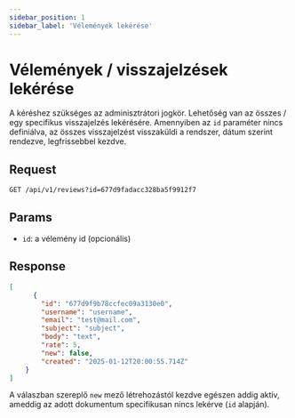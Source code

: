 ```yaml
---
sidebar_position: 1
sidebar_label: 'Vélemények lekérése'
---
```


# Vélemények / visszajelzések lekérése

A kéréshez szükséges az adminisztrátori jogkör. Lehetőség van az összes / egy specifikus visszajelzés lekérésére. Amennyiben az `id` paraméter nincs definiálva, az összes visszajelzést visszaküldi a rendszer, dátum szerint rendezve, legfrissebbel kezdve.

## Request
`GET /api/v1/reviews?id=677d9fadacc328ba5f9912f7`

## Params
- `id`: a vélemény id (opcionális)

## Response
```json
[
      {
        "id": "677d9f9b78ccfec09a3130e0",
        "username": "username",
        "email": "test@mail.com",
        "subject": "subject",
        "body": "text",
        "rate": 5,
        "new": false,
        "created": "2025-01-12T20:00:55.714Z"
    }
]
```

A válaszban szereplő `new` mező létrehozástól kezdve egészen addig aktív, ameddig az adott dokumentum specifikusan nincs lekérve (`id` alapján). 